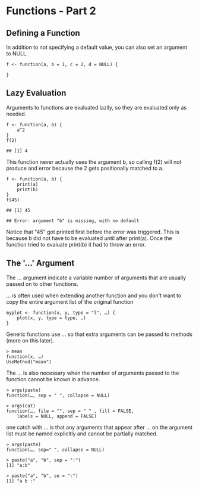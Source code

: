 Functions - Part 2
==================

Defining a Function
-------------------

In addition to not specifying a default value, you can also set an argument to NULL.

	f <- function(a, b = 1, c = 2, d = NULL) {
		
	}

Lazy Evaluation
---------------

Arguments to functions are evaluated lazily, so they are evaluated only as needed.

	f <- function(a, b) {
		a^2
	}
	f(2)

	## [1] 4

This function never actually uses the argument b, so calling f(2) will not produce and error because the 2 gets positionally matched to a.

	
	f <- function(a, b) {
		print(a)
		print(b)
	}
	f(45)

	## [1] 45
	
	## Error: argument "b" is missing, with no default

Notice that "45" got printed first before the error was triggered. This is because b did not have to be evaluated until after print(a). Once the function tried to evaluate print(b) it had to throw an error.

The '…' Argument
----------------

The … argument indicate a variable number of arguments that are usually passed on to other functions.

… is often used when extending another function and you don't want to copy the entire argument list of the original function

	myplot <- function(x, y, type = "l", …) {
		plot(x, y, type = type, …)
	}

Generic functions use … so that extra arguments can be passed to methods (more on this later).

	> mean
	function(x, …)
	UseMethod("mean")

The … is also necessary when the number of arguments passed to the function cannot be known in advance.

	> args(paste)
	function(…, sep = " ", collapse = NULL)
	
	> args(cat)
	function(…, file = "", sep = " " , fill = FALSE,
		labels = NULL, append = FALSE)

one catch with … is that any arguments that appear after … on the argument list must be named explicitly and cannot be partially matched.

	> args(paste)
	function(…, sep=" ", collapse = NULL)
	
	> paste("a", "b", sep = ":")
	[1] "a:b"
	
	> paste("a", "b", se = ":")
	[1] "a b :"

